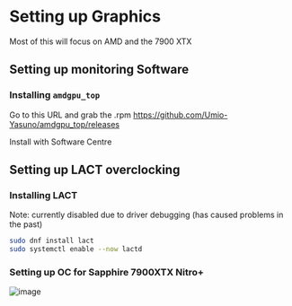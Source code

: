# Setting up Graphics

Most of this will focus on AMD and the 7900 XTX


## Setting up monitoring Software

### Installing `amdgpu_top`

Go to this URL and grab the .rpm https://github.com/Umio-Yasuno/amdgpu_top/releases

Install with Software Centre

## Setting up LACT overclocking

### Installing LACT

Note: currently disabled due to driver debugging (has caused problems in the past)

```bash
sudo dnf install lact
sudo systemctl enable --now lactd
```

### Setting up OC for Sapphire 7900XTX Nitro+

![image](https://github.com/user-attachments/assets/765ce601-42ea-4d7e-842d-915bf9facaf2)
